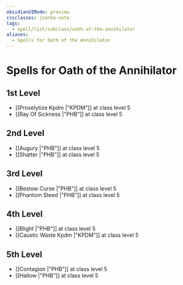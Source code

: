 ```yaml
---
obsidianUIMode: preview
cssclasses: json5e-note
tags:
  - spell/list/subclass/oath-of-the-annihilator
aliases:
  - Spells for Oath of the Annihilator
---
```

# Spells for Oath of the Annihilator

## 1st Level

- [[Proselytize Kpdm \|"KPDM"]] at class level 5
- [[Ray Of Sickness \|"PHB"]] at class level 5

## 2nd Level

- [[Augury \|"PHB"]] at class level 5
- [[Shatter \|"PHB"]] at class level 5

## 3rd Level

- [[Bestow Curse \|"PHB"]] at class level 5
- [[Phantom Steed \|"PHB"]] at class level 5

## 4th Level

- [[Blight \|"PHB"]] at class level 5
- [[Caustic Waste Kpdm \|"KPDM"]] at class level 5

## 5th Level

- [[Contagion \|"PHB"]] at class level 5
- [[Hallow \|"PHB"]] at class level 5
